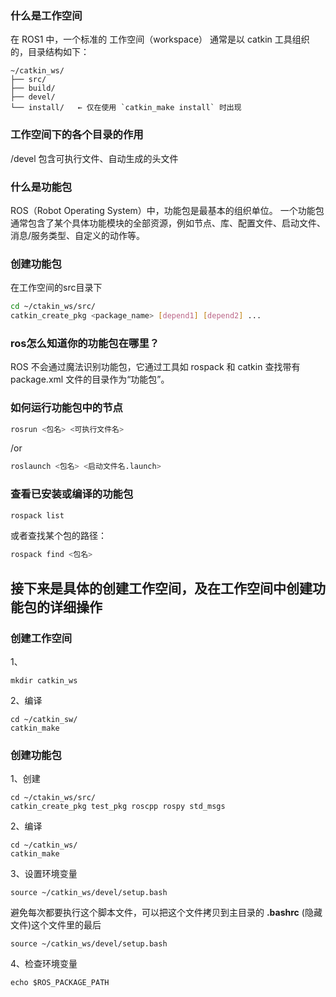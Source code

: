 ### 什么是工作空间
在 ROS1 中，一个标准的 工作空间（workspace） 通常是以 catkin 工具组织的，目录结构如下：
```
~/catkin_ws/
├── src/
├── build/
├── devel/
└── install/   ← 仅在使用 `catkin_make install` 时出现
```

### 工作空间下的各个目录的作用
/devel 包含可执行文件、自动生成的头文件


### 什么是功能包
ROS（Robot Operating System）中，功能包是最基本的组织单位。
一个功能包通常包含了某个具体功能模块的全部资源，例如节点、库、配置文件、启动文件、消息/服务类型、自定义的动作等。

### 创建功能包
在工作空间的src目录下
```bash
cd ~/ctakin_ws/src/
catkin_create_pkg <package_name> [depend1] [depend2] ...
```

### ros怎么知道你的功能包在哪里？
ROS 不会通过魔法识别功能包，它通过工具如 rospack 和 catkin 查找带有 package.xml 文件的目录作为“功能包”。

### 如何运行功能包中的节点
```bash
rosrun <包名> <可执行文件名>
```
/or
```bash
roslaunch <包名> <启动文件名.launch>
```

### 查看已安装或编译的功能包
```bash
rospack list
```
或者查找某个包的路径：
```bash
rospack find <包名>
```

## 接下来是具体的创建工作空间，及在工作空间中创建功能包的详细操作
### 创建工作空间
1、
```
mkdir catkin_ws
```
2、编译
```
cd ~/catkin_sw/
catkin_make
```
### 创建功能包
1、创建
```
cd ~/ctakin_ws/src/
catkin_create_pkg test_pkg roscpp rospy std_msgs
```
2、编译
```
cd ~/catkin_ws/
catkin_make
```
3、设置环境变量
```
source ~/catkin_ws/devel/setup.bash
```
避免每次都要执行这个脚本文件，可以把这个文件拷贝到主目录的 **.bashrc** (隐藏文件)这个文件里的最后
```
source ~/catkin_ws/devel/setup.bash
```
4、检查环境变量
```
echo $ROS_PACKAGE_PATH
```







